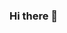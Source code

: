 ### Hi there 👋

<!--
[![kerim's GitHub stats](https://github-readme-stats.vercel.app/api?username=kerimdeveci)](https://github.com/anuraghazra/github-readme-stats)
<img  src="https://github-readme-streak-stats.herokuapp.com/?user=kerimdeveci&theme=dark" width="48%" >
<p align="center"> 
  <img src="https://profile-counter.glitch.me/kerimdeveci/count.svg" alt="Visitor Count" align="center" />
</p>
<!--
**kerimdeveci/kerimdeveci** is a ✨ _special_ ✨ repository because its `README.md` (this file) appears on your GitHub profile.

Here are some ideas to get you started:

- 🔭 I’m currently working on ...
- 🌱 I’m currently learning ...
- 👯 I’m looking to collaborate on ...
- 🤔 I’m looking for help with ...
- 💬 Ask me about ...
- 📫 How to reach me: ...
- 😄 Pronouns: ...
- ⚡ Fun fact: ...
-->
